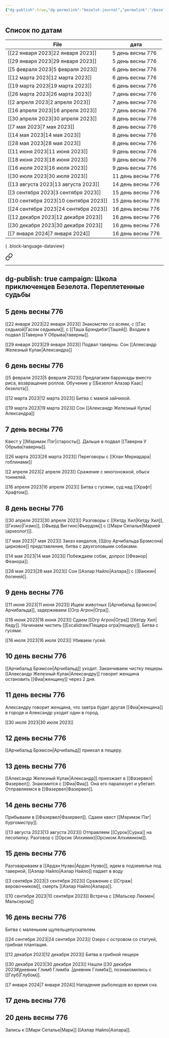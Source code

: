 ```yaml
---
{"dg-publish":true,"dg-permalink":"bezelot-journal","permalink":"/bezelot-journal/"}
---
```


## Список по датам

| File                                      | дата              |
| ----------------------------------------- | ----------------- |
| [[22 января 2023\|22 января 2023]]     | 5 день весны 776  |
| [[29 января 2023\|29 января 2023]]     | 5 день весны 776  |
| [[5 февраля 2023\|5 февраля 2023]]     | 6 день весны 776  |
| [[12 марта 2023\|12 марта 2023]]       | 6 день весны 776  |
| [[19 марта 2023\|19 марта 2023]]       | 6 день весны 776  |
| [[26 марта 2023\|26 марта 2023]]       | 7 день весны 776  |
| [[2 апреля 2023\|2 апреля 2023]]       | 7 день весны 776  |
| [[16 апреля 2023\|16 апреля 2023]]     | 7 день весны 776  |
| [[30 апреля 2023\|30 апреля 2023]]     | 8 день весны 776  |
| [[7 мая 2023\|7 мая 2023]]             | 8 день весны 776  |
| [[14 мая 2023\|14 мая 2023]]           | 8 день весны 776  |
| [[28 мая 2023\|28 мая 2023]]           | 8 день весны 776  |
| [[11 июня 2023\|11 июня 2023]]         | 9 день весны 776  |
| [[18 июня 2023\|18 июня 2023]]         | 9 день весны 776  |
| [[16 июля 2023\|16 июля 2023]]         | 9 день весны 776  |
| [[30 июля 2023\|30 июля 2023]]         | 11 день весны 776 |
| [[13 августа 2023\|13 августа 2023]]   | 14 день весны 776 |
| [[3 сентября 2023\|3 сентября 2023]]   | 15 день весны 776 |
| [[10 сентября 2023\|10 сентября 2023]] | 15 день весны 776 |
| [[24 сентября 2023\|24 сентября 2023]] | 16 день весны 776 |
| [[12 декабря 2023\|12 декабря 2023]]   | 16 день весны 776 |
| [[30 декабря 2023\|30 декабря 2023]]   | 16 день весны 776 |
| [[7 января 2024\|7 января 2024]]       | 16 день весны 776 |

{ .block-language-dataview}



<div class="transclusion internal-embed is-loaded"><a class="markdown-embed-link" href="/shkola-priklyuchenczev-bezelota-po-datam/" aria-label="Open link"><svg xmlns="http://www.w3.org/2000/svg" width="24" height="24" viewBox="0 0 24 24" fill="none" stroke="currentColor" stroke-width="2" stroke-linecap="round" stroke-linejoin="round" class="svg-icon lucide-link"><path d="M10 13a5 5 0 0 0 7.54.54l3-3a5 5 0 0 0-7.07-7.07l-1.72 1.71"></path><path d="M14 11a5 5 0 0 0-7.54-.54l-3 3a5 5 0 0 0 7.07 7.07l1.71-1.71"></path></svg></a><div class="markdown-embed">



---
dg-publish: true
campaign: Школа приключенцев Безелота. Переплетенные судьбы
---
## 5 день весны 776

[[22 января 2023\|22 января 2023]]
Знакомство со всеми, с [[Гас седьмой\|Гасом седьмым]], с [[Таша Брэндибэг\|Ташей]].
Входим в подвал [[Таверна У Обрыва\|таверны]].

[[29 января 2023\|29 января 2023]]
Подвал таверны.
Сон [[Александр Железный Кулак\|Александра]]

## 6 день весны 776

[[5 февраля 2023\|5 февраля 2023]]
Предлагаем баррикады вместо риса, возвращение роллов.
Обучение у [[Безелот Алазар Каас\|безелота]].

[[12 марта 2023\|12 марта 2023]]
Битва с мамой зайчихой.

[[19 марта 2023\|19 марта 2023]]
Сон [[Александр Железный Кулак\|Александра]]

## 7 день весны 776
Квест у [[Мэримэк Пэг\|старосты]].
Дальше в подвал [[Таверна У Обрыва\|таверны]].

[[26 марта 2023\|26 марта 2023]]
Переговоры с [[Клан Мериадара\|гоблинами]]

[[2 апреля 2023\|2 апреля 2023]]
Сражение с многоножкой, обыск тоннелей.

[[16 апреля 2023\|16 апреля 2023]]
Битва с гусями, суд над [[Храфт\|Храфтом]].

## 8 день весны 776

[[30 апреля 2023\|30 апреля 2023]]
Разговоры с [[Кетду Хил\|Кетду Хил]], [[Гизмо\|Гизмо]], [[Фьерд Виггинс\|Фьердом]] с [[Мари Сепалье\|Марией (археолог)]].

[[7 мая 2023\|7 мая 2023]]
Заказ кандалов, [[Шоу Арчибальда Брэмсона\|цирковое]] представление, битва с двухголовыми собаками.

[[14 мая 2023\|14 мая 2023]]
Побеждаем собак, допрос [[Феанор\|Феанора]].

[[28 мая 2023\|28 мая 2023]]
Сон [[Аэлар Найло\|Аэлара]] с [[Ваюкин\|богиней]].

## 9 день весны 776

[[11 июня 2023\|11 июня 2023]]
Ищем животных [[Арчибальд Брэмсон\|Арчибальда]], задерживаем [[Огр Агрон\|Огра]].

[[18 июня 2023\|18 июня 2023]]
Сдаем [[Огр Агрон\|Огра]] [[Кетду Хил\|Кеду]]. Начинаем чистить [[Excalidraw/Пещера огра\|пещеру]]. Битва с гусями.

[[16 июля 2023\|16 июля 2023]]
Убиваем гусей.

## 10 день весны 776
[[Арчибальд Брэмсон\|Арчибальд]] уходит. Заканчиваем чистку пещеры. [[Александр Железный Кулак\|Александру]] говорит женщина остановить [[Фиа\|женщину]] через 2 дня.

## 11 день весны 776
Александру говорит женщина, что завтра будет другая [[Фиа\|женщина]] в городе и Александр уходит один в город.

[[30 июля 2023\|30 июля 2023]]

## 12 день весны 776
[[Арчибальд Брэмсон\|Арчибальд]] приехал в пещеру.

## 13 день весны 776
[[Александр Железный Кулак\|Александр]] приезжает в [[Фазервел\|Фазервел]]. Знакомится с [[Фиа\|Фиа]]. Она его парализует и убегает.
Отправляемся в [[Фазервел\|Фазервел]].

## 14 день весны 776
Прибываем в [[Фазервел\|Фазервел]]. Сдаем квест [[Мэримэк Пэг\|бургомистру]].

[[13 августа 2023\|13 августа 2023]]
Отправляем [[Сурок\|Сурка]] на лесопилку. Разговор с [[Орсик (Алхимик)\|Орсиком Алхимиком]].

## 15 день весны 776

Разговариваем в [[Ардэн Нуэво\|Ардэн Нуэво]], идем в подземелье под таверной, [[Аэлар Найло\|Аэлар Найло]] падает в воду

[[3 сентября 2023\|3 сентября 2023]]
Сражение с [[Страж\|веровочником]], смерть [[Аэлар Найло\|Аэлара]].

[[10 сентября 2023\|10 сентября 2023]]
Встреча с [[Мальсер Лекмен\|Мальсером]]

## 16 день весны 776
Битва с маленьким щупельцепускателем.

[[24 сентября 2023\|24 сентября 2023]]
Озеро с островом со статуей, грибная плантация.

[[12 декабря 2023\|12 декабря 2023]]
Битва в грибной пещере

[[30 декабря 2023\|30 декабря 2023]]
Нашли [[30 декабря 2023#дневник Глимб Глимба .\|дневник Глимба]], познакомились с [[Глуб\|Глубом]].

[[7 января 2024\|7 января 2024]]
Нападение рыболюдов во время сна.
## 17 день весны 776
## 20 день весны 776
Запись к [[Мари Сепалье\|Мари]] [[Аэлар Найло\|Аэлара]].

</div></div>
